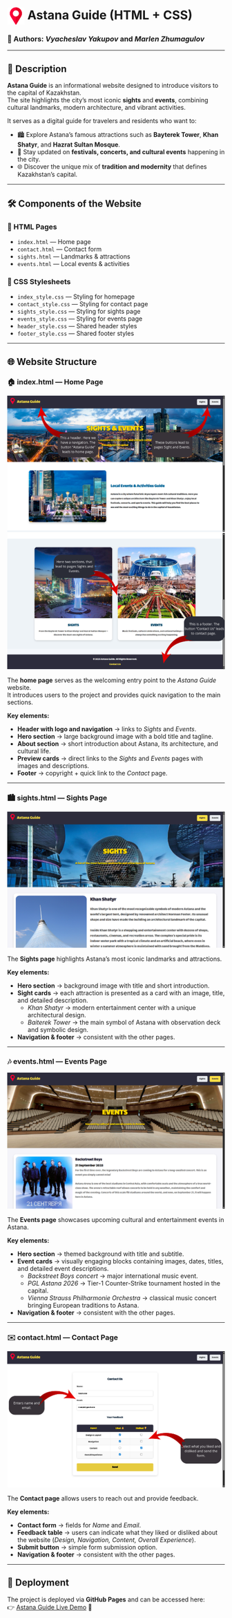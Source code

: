 # <img src="images/logo.png" alt="Astana Guide Logo" width="40" style="vertical-align: middle;"/> Astana Guide (HTML + CSS)
### 👥 Authors: *Vyacheslav Yakupov* and *Marlen Zhumagulov*

---

## 📖 Description
**Astana Guide** is an informational website designed to introduce visitors to the capital of Kazakhstan.  
The site highlights the city’s most iconic **sights** and **events**, combining cultural landmarks, modern architecture, and vibrant activities.  

It serves as a digital guide for travelers and residents who want to:  
- 🏙️ Explore Astana’s famous attractions such as **Bayterek Tower**, **Khan Shatyr**, and **Hazrat Sultan Mosque**.  
- 🎉 Stay updated on **festivals, concerts, and cultural events** happening in the city.  
- 🌐 Discover the unique mix of **tradition and modernity** that defines Kazakhstan’s capital.  

---

## 🛠️ Components of the Website  

### 📂 HTML Pages  
- `index.html` — Home page  
- `contact.html` — Contact form  
- `sights.html` — Landmarks & attractions  
- `events.html` — Local events & activities  

### 🎨 CSS Stylesheets  
- `index_style.css` — Styling for homepage  
- `contact_style.css` — Styling for contact page  
- `sights_style.css` — Styling for sights page  
- `events_style.css` — Styling for events page  
- `header_style.css` — Shared header styles  
- `footer_style.css` — Shared footer styles  

---

## 🌐 Website Structure

### 🏠 index.html — Home Page
![Homepage Header](readmeImages/homepageHeader.png)
![Homepage Footer](readmeImages/homepageFooter.png)

The **home page** serves as the welcoming entry point to the *Astana Guide* website.  
It introduces users to the project and provides quick navigation to the main sections.  

**Key elements:**  
- **Header with logo and navigation** → links to *Sights* and *Events*.  
- **Hero section** → large background image with a bold title and tagline.  
- **About section** → short introduction about Astana, its architecture, and cultural life.  
- **Preview cards** → direct links to the *Sights* and *Events* pages with images and descriptions.  
- **Footer** → copyright + quick link to the *Contact* page.  

---

### 🏙️ sights.html — Sights Page
![Sights Page](readmeImages/sightspage.png)

The **Sights page** highlights Astana’s most iconic landmarks and attractions.  

**Key elements:**  
- **Hero section** → background image with title and short introduction.  
- **Sight cards** → each attraction is presented as a card with an image, title, and detailed description.  
  - *Khan Shatyr* → modern entertainment center with a unique architectural design.  
  - *Baiterek Tower* → the main symbol of Astana with observation deck and symbolic design.  
- **Navigation & footer** → consistent with the other pages.    

---

### 🎶 events.html — Events Page
![Events Page](readmeImages/eventspage.png)

The **Events page** showcases upcoming cultural and entertainment events in Astana.  

**Key elements:**  
- **Hero section** → themed background with title and subtitle.  
- **Event cards** → visually engaging blocks containing images, dates, titles, and detailed event descriptions.  
  - *Backstreet Boys concert* → major international music event.  
  - *PGL Astana 2026* → Tier-1 Counter-Strike tournament hosted in the capital.  
  - *Vienna Strauss Philharmonie Orchestra* → classical music concert bringing European traditions to Astana.  
- **Navigation & footer** → consistent with the other pages.  

---

### ✉️ contact.html — Contact Page 
![Contact Page](readmeImages/contactpage.png)

The **Contact page** allows users to reach out and provide feedback.  

**Key elements:**  
- **Contact form** → fields for *Name* and *Email*.  
- **Feedback table** → users can indicate what they liked or disliked about the website (*Design, Navigation, Content, Overall Experience*).  
- **Submit button** → simple form submission option.  
- **Navigation & footer** → consistent with the other pages.    

---

## 🚀 Deployment  
The project is deployed via **GitHub Pages** and can be accessed here:  
👉 [Astana Guide Live Demo](https://yakupovdev.github.io/AstanaGuide/) 📸 
